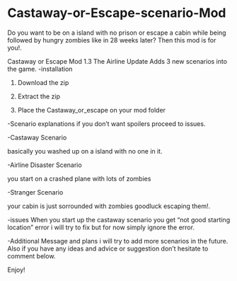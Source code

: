 # Castaway-or-Escape-scenario-Mod

Do you want to be on a island with no prison or escape a cabin while being followed by hungry zombies like in 28 weeks later? Then this mod is for you!.

Castaway or Escape Mod 1.3 The Airline Update
Adds 3 new scenarios into the game.
-installation

1. Download the zip

2. Extract the zip

3. Place the Castaway_or_escape on your mod folder

-Scenario explanations
if you don’t want spoilers proceed to issues.

-Castaway Scenario

basically you washed up on a island with no one in it.

-Airline Disaster Scenario

you start on a crashed plane with lots of zombies

-Stranger Scenario

your cabin is just sorrounded with zombies goodluck escaping them!.

-issues
When you start up the castaway scenario you get “not good starting location” error i will try to fix but for now simply ignore the error.

-Additional Message and plans
i will try to add more scenarios in the future.
Also if you have any ideas and advice or suggestion don’t hesitate to comment below.

Enjoy!






